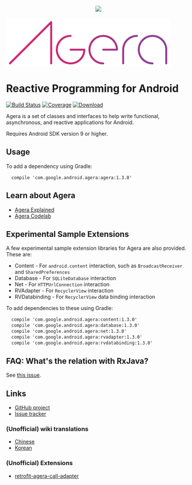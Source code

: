<p align="center">
  <a href="https://dev.softwaremetric-database.com/dashboard/branches?branchId=64"><img src="https://dev.softwaremetric-database.com/api/timeline/google_agera/master"/></a>
</p>

![Agera](https://raw.githubusercontent.com/google/agera/master/doc/images/agera.png)

Reactive Programming for Android
================================
[![Build Status](https://travis-ci.org/google/agera.svg?branch=master)](https://travis-ci.org/google/agera)
[![Coverage](https://codecov.io/gh/google/agera/branch/master/graph/badge.svg)](https://codecov.io/gh/google/agera)
[![Download](https://api.bintray.com/packages/ernstsson/Agera/agera/images/download.svg)](https://bintray.com/ernstsson/Agera/agera/_latestVersion)

Agera is a set of classes and interfaces to help write functional, asynchronous, and reactive
applications for Android.

Requires Android SDK version 9 or higher.

Usage
-----

To add a dependency using Gradle:

```
  compile 'com.google.android.agera:agera:1.3.0'
```

Learn about Agera
------------------

- [Agera Explained](https://github.com/google/agera/wiki)
- [Agera Codelab](https://codelabs.developers.google.com/codelabs/android-agera)

Experimental Sample Extensions
------------------------------------

A few experimental sample extension libraries for Agera are also provided. These are:

- Content - For `android.content` interaction, such as `BroadcastReceiver` and `SharedPreferences`
- Database - For `SQLiteDatabase` interaction
- Net - For `HTTPUrlConnection` interaction
- RVAdapter - For `RecyclerView` interaction
- RVDatabinding - For `RecyclerView` data binding interaction

To add dependencies to these using Gradle:

```
  compile 'com.google.android.agera:content:1.3.0'
  compile 'com.google.android.agera:database:1.3.0'
  compile 'com.google.android.agera:net:1.3.0'
  compile 'com.google.android.agera:rvadapter:1.3.0'
  compile 'com.google.android.agera:rvdatabinding:1.3.0'
```

FAQ: What's the relation with RxJava?
-----
See [this issue](https://github.com/google/agera/issues/20).

Links
-----

- [GitHub project](https://github.com/google/agera)
- [Issue tracker](https://github.com/google/agera/issues/new)

### (Unofficial) wiki translations

- [Chinese](https://github.com/captain-miao/AndroidAgeraTutorial/wiki)
- [Korean](https://github.com/ZeroBrain/agera-wiki-kr/wiki)

### (Unofficial) Extensions

- [retrofit-agera-call-adapter](https://github.com/drakeet/retrofit-agera-call-adapter)
